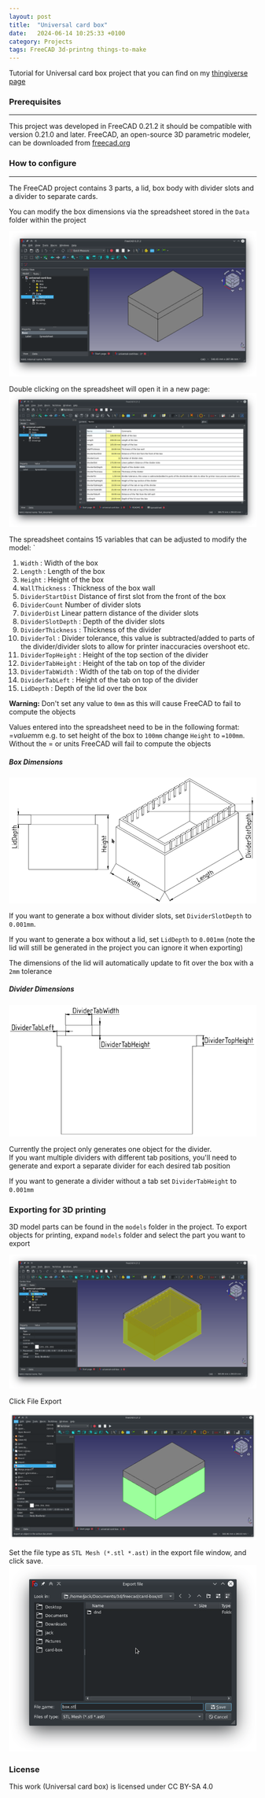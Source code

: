 ```yaml
---
layout: post
title:  "Universal card box"
date:   2024-06-14 10:25:33 +0100
category: Projects
tags: FreeCAD 3d-printng things-to-make
--- 
```


Tutorial for Universal card box project that you can find on my [thingiverse page](https://www.thingiverse.com/jack_davies/designs)

### Prerequisites
---
This project was developed in FreeCAD 0.21.2 it should be compatible with version 0.21.0 and later. FreeCAD, an open-source 3D parametric modeler, can be downloaded from [freecad.org](https://www.freecad.org/)

### How to configure
---
The FreeCAD project contains 3 parts, a lid, box body with divider slots and a divider to separate cards.

You can modify the box dimensions via the spreadsheet stored in the `Data` folder within the project

[![startup](/assets/img/uni-card-box/startup.png)](/assets/img/uni-card-box/startup.png)

Double clicking on the spreadsheet will open it in a new page:
[![Project Spreadsheet](/assets/img/uni-card-box/spreadsheet.png)](/assets/img/uni-card-box/spreadsheet.png)

The spreadsheet contains 15 variables that can be adjusted to modify the model:
`
1. `Width` : Width of the box
2. `Length` : Length of the box
3. `Height` : Height of the box
4. `WallThickness` : Thickness of the box wall
5. `DividerStartDist` Distance of first slot from the front of the box
6. `DividerCount` Number of divider slots 
7. `DividerDist` Linear pattern distance of the divider slots
8. `DividerSlotDepth` : Depth of the divider slots
9. `DividerThickness` : Thickness of the divider
10. `DividerTol` : Divider tolerance, this value is subtracted/added to parts of the divider/divider slots to allow for printer inaccuracies overshoot etc. 
11. `DividerTopHeight` : Height of the top section of the divider
12. `DividerTabHeight` : Height of the tab on top of the divider
13. `DividerTabWidth` : Width of the tab on top of the divider
14. `DividerTabLeft` : Height of the tab on top of the divider
15. `LidDepth` : Depth of the lid over the box

**Warning:** Don't set any value to `0mm` as this will cause FreeCAD to fail to compute the objects

Values entered into the spreadsheet need to be in the following format: =*value*mm e.g. to set height of the box to `100mm` change `Height` to `=100mm`. Without the = or units FreeCAD will fail to compute the objects

##### Box Dimensions
[![Box Drawing](/assets/img/uni-card-box/box-drawing.png)](/assets/img/uni-card-box/box-drawing.png)

If you want to generate a box without divider slots, set `DividerSlotDepth` to `0.001mm`.

If you want to generate a box without a lid, set `LidDepth` to `0.001mm` (note the lid will still be generated in the project you can ignore it when exporting)

The dimensions of the lid will automatically update to fit over the box with a `2mm` tolerance

##### Divider Dimensions
[![Divider Drawing](/assets/img/uni-card-box/divider-drawing.png)](/assets/img/uni-card-box/divider-drawing.png)

Currently the project only generates one object for the divider.\
If you want multiple dividers with different tab positions, you'll need to generate and export a separate divider for each desired tab position

If you want to generate a divider without a tab set `DividerTabHeight` to `0.001mm`

### Exporting for 3D printing
3D model parts can be found in the `models` folder in the project. 
To export objects for printing, expand `models` folder and select the part you want to export 

[![Select Body](/assets/img/uni-card-box/select-box.png)](/assets/img/uni-card-box/select-box.png)

Click File Export 

[![File Export menu](/assets/img/uni-card-box/file-export.png)](/assets/img/uni-card-box/file-export.png)

Set the file type as `STL Mesh (*.stl *.ast)` in the export file window, and click save.
[![File Export dialog](/assets/img/uni-card-box/file-save.png)](/assets/img/uni-card-box/file-save.png)

### License
This work (Universal card box) is licensed under CC BY-SA 4.0

